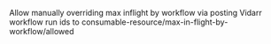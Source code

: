 Allow manually overriding max inflight by workflow via posting Vidarr workflow run ids to consumable-resource/max-in-flight-by-workflow/allowed
